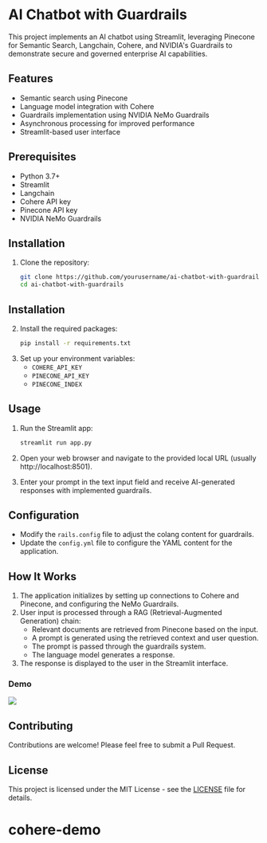 # AI Chatbot with Guardrails

This project implements an AI chatbot using Streamlit, leveraging Pinecone for Semantic Search, Langchain, Cohere, and NVIDIA's Guardrails to demonstrate secure and governed enterprise AI capabilities.

## Features

- Semantic search using Pinecone
- Language model integration with Cohere
- Guardrails implementation using NVIDIA NeMo Guardrails
- Asynchronous processing for improved performance
- Streamlit-based user interface

## Prerequisites

- Python 3.7+
- Streamlit
- Langchain
- Cohere API key
- Pinecone API key
- NVIDIA NeMo Guardrails

## Installation

1. Clone the repository:
   ```bash
   git clone https://github.com/yourusername/ai-chatbot-with-guardrails.git
   cd ai-chatbot-with-guardrails

## Installation

2. Install the required packages:
   ```bash
   pip install -r requirements.txt
   
3. Set up your environment variables:
   - `COHERE_API_KEY`
   - `PINECONE_API_KEY`
   - `PINECONE_INDEX`

## Usage

1. Run the Streamlit app:

   ```bash
   streamlit run app.py

2. Open your web browser and navigate to the provided local URL (usually http://localhost:8501).
3. Enter your prompt in the text input field and receive AI-generated responses with implemented guardrails.

## Configuration

- Modify the `rails.config` file to adjust the colang content for guardrails.
- Update the `config.yml` file to configure the YAML content for the application.

## How It Works

1. The application initializes by setting up connections to Cohere and Pinecone, and configuring the NeMo Guardrails.
2. User input is processed through a RAG (Retrieval-Augmented Generation) chain:
   - Relevant documents are retrieved from Pinecone based on the input.
   - A prompt is generated using the retrieved context and user question.
   - The prompt is passed through the guardrails system.
   - The language model generates a response.
3. The response is displayed to the user in the Streamlit interface.

<h3> Demo </h3>
<img src="assets/cohere-nemo-demo.gif" />

## Contributing

Contributions are welcome! Please feel free to submit a Pull Request.

## License

This project is licensed under the MIT License - see the [LICENSE](LICENSE) file for details.
# cohere-demo
